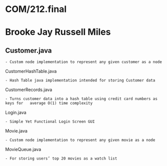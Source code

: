 # COM/212.final

# Brooke Jay Russell Miles


## Customer.java

	- Custom node implementation to represent any given customer as a node

CustomerHashTable.java

	- Hash Table java implementation intended for storing Customer data

CustomerRecords.java

	- Turns customer data into a hash table using credit card numbers as keys for 	average O(1) time complexity

Login.java

	- Simple Yet Functional Login Screen GUI

Movie.java

	- Custom node implementation to represent any given movie as a node

MovieQueue.java

	- For storing users’ top 20 movies as a watch list

